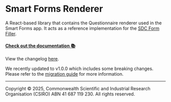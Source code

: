 # Smart Forms Renderer

A React-based library that contains the Questionnaire renderer used in the Smart Forms app. 
It acts as a reference implementation for the [SDC Form Filler](https://hl7.org/fhir/uv/sdc/CapabilityStatement-sdc-form-filler.html).

<h4><a href="https://smartforms.csiro.au/docs/dev">Check out the documentation 📚</a></h4>

View the changelog [here](https://github.com/aehrc/smart-forms/blob/main/CHANGELOG.md).

We recently updated to v1.0.0 which includes some breaking changes. Please refer to the [migration guide](../../MIGRATION-v1.0.md) for more information.


---

Copyright © 2025, Commonwealth Scientific and Industrial Research Organisation (CSIRO) ABN 41 687 119 230. All rights reserved.
